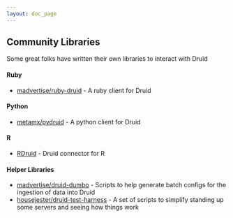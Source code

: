 ```yaml
---
layout: doc_page
---
```


Community Libraries
-------------------

Some great folks have written their own libraries to interact with Druid

#### Ruby

* [madvertise/ruby-druid](https://github.com/madvertise/ruby-druid) - A ruby client for Druid

#### Python

* [metamx/pydruid](https://github.com/metamx/pydruid) - A python client for Druid

#### R

-   [RDruid](https://github.com/metamx/RDruid) - Druid connector for R

#### Helper Libraries

* [madvertise/druid-dumbo](https://github.com/madvertise/druid-dumbo) - Scripts to help generate batch configs for the ingestion of data into Druid
* [housejester/druid-test-harness](https://github.com/housejester/druid-test-harness) - A set of scripts to simplify standing up some servers and seeing how things work
